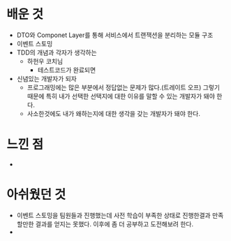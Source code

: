 # 배운 것
- DTO와 Componet Layer를 통해 서비스에서 트랜잭션을 분리하는 모듈 구조
- 이벤트 스토밍
- TDD의 개념과 각자가 생각하는 
	- 하헌우 코치님
		- 테스트코드가 완료되면 
- 신념있는 개발자가 되자
	- 프로그래밍에는 많은 부분에서 정답없는 문제가 많다.(트레이트 오프) 그렇기 때문에 특히 내가 선택한 선택지에 대한 이유를 말할 수 있는 개발자가 돼야 한다.
	- 사소한것에도 내가 왜하는지에 대한 생각을 갖는 개발자가 돼야 한다.
# 느낀 점
- 

# 아쉬웠던 것
- 이벤트 스토밍을 팀원들과 진행했는데 사전 학습이 부족한 상태로 진행한결과 만족할만한 결과를 얻지는 못했다. 이후에 좀 더 공부하고 도전해보려 한다.
- 